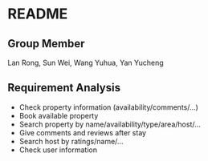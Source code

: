 # README

## Group Member

Lan Rong, Sun Wei, Wang Yuhua, Yan Yucheng

## Requirement Analysis

- Check property information (availability/comments/...)
- Book available property
- Search property by name/availability/type/area/host/...
- Give comments and reviews after stay
- Search host by ratings/name/...
- Check user information
